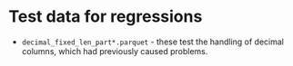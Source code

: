 # Test data for regressions

* `decimal_fixed_len_part*.parquet` - these test the handling of
  decimal columns, which had previously caused problems.